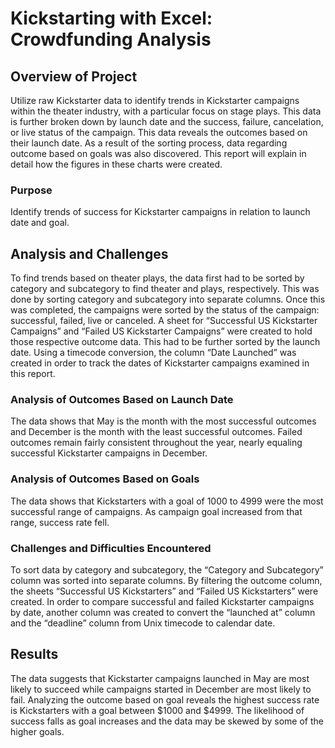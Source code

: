 

# Kickstarting with Excel: Crowdfunding Analysis

## Overview of Project

Utilize raw Kickstarter data to identify trends in Kickstarter campaigns within the theater industry, with a particular focus on stage plays. This data is further broken down by launch date and the success, failure, cancelation, or live status of the campaign. This data reveals the outcomes based on their launch date. As a result of the sorting process, data regarding outcome based on goals was also discovered. This report will explain in detail how the figures in these charts were created.

### Purpose

Identify trends of success for Kickstarter campaigns in relation to launch date and goal.

## Analysis and Challenges

To find trends based on theater plays, the data first had to be sorted by category and subcategory to find theater and plays, respectively. This was done by sorting category and subcategory into separate columns. Once this was completed, the campaigns were sorted by the status of the campaign: successful, failed, live or canceled. A sheet for “Successful US Kickstarter Campaigns” and “Failed US Kickstarter Campaigns” were created to hold those respective outcome data. This had to be further sorted by the launch date. Using a timecode conversion, the column “Date Launched” was created in order to track the dates of Kickstarter campaigns examined in this report.

### Analysis of Outcomes Based on Launch Date

The data shows that May is the month with the most successful outcomes and December is the month with the least successful outcomes. Failed outcomes remain fairly consistent throughout the year, nearly equaling successful Kickstarter campaigns in December.


### Analysis of Outcomes Based on Goals
The data shows that Kickstarters with a goal of 1000 to 4999 were the most successful range of campaigns. As campaign goal increased from that range, success rate fell.

### Challenges and Difficulties Encountered
To sort data by category and subcategory, the “Category and Subcategory” column was sorted into separate columns. By filtering the outcome column, the sheets “Successful US Kickstarters” and “Failed US Kickstarters” were created. In order to compare successful and failed Kickstarter campaigns by date, another column was created to convert the “launched at” column and the “deadline” column from Unix timecode to calendar date.

## Results
The data suggests that Kickstarter campaigns launched in May are most likely to succeed while campaigns started in December are most likely to fail. Analyzing the outcome based on goal reveals the highest success rate is Kickstarters with a goal between $1000 and $4999. The likelihood of success falls as goal increases and the data may be skewed by some of the higher goals.

